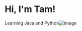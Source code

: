 # Hi, I'm Tam! 
Learning Java and Python![image](https://user-images.githubusercontent.com/88804486/144916907-0962214b-058a-4284-a9cc-ea036c341c61.png)

